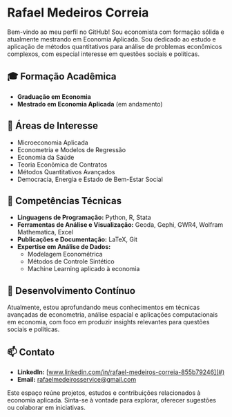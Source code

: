 # Rafael Medeiros Correia  

Bem-vindo ao meu perfil no GitHub! Sou economista com formação sólida e atualmente mestrando em Economia Aplicada. Sou dedicado ao estudo e aplicação de métodos quantitativos para análise de problemas econômicos complexos, com especial interesse em questões sociais e políticas.  

## 🎓 Formação Acadêmica  
- **Graduação em Economia**  
- **Mestrado em Economia Aplicada** (em andamento)  

## 🧩 Áreas de Interesse  
- Microeconomia Aplicada  
- Econometria e Modelos de Regressão  
- Economia da Saúde  
- Teoria Econômica de Contratos  
- Métodos Quantitativos Avançados  
- Democracia, Energia e Estado de Bem-Estar Social  

## 💼 Competências Técnicas  
- **Linguagens de Programação:** Python, R, Stata  
- **Ferramentas de Análise e Visualização:** Geoda, Gephi, GWR4, Wolfram Mathematica, Excel  
- **Publicações e Documentação:** LaTeX, Git  
- **Expertise em Análise de Dados:**  
  - Modelagem Econométrica  
  - Métodos de Controle Sintético  
  - Machine Learning aplicado à economia  

## 🌱 Desenvolvimento Contínuo  
Atualmente, estou aprofundando meus conhecimentos em técnicas avançadas de econometria, análise espacial e aplicações computacionais em economia, com foco em produzir insights relevantes para questões sociais e políticas.  

## 📫 Contato  
- **LinkedIn:** [www.linkedin.com/in/rafael-medeiros-correia-855b79246](#)  
- **Email:** [rafaelmedeirosservice@gmail.com](mailto:rafaelmedeirosservice@gmail.com)  

Este espaço reúne projetos, estudos e contribuições relacionados à economia aplicada. Sinta-se à vontade para explorar, oferecer sugestões ou colaborar em iniciativas.  
